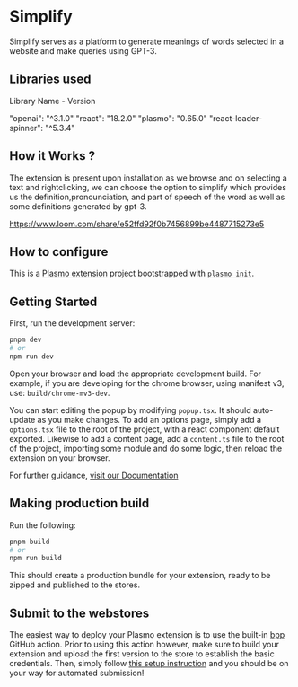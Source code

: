 # Simplify
Simplify serves as a platform to generate meanings of words selected in a website and make queries using GPT-3.


## Libraries used
Library Name - Version

 
 "openai": "^3.1.0"
 "react": "18.2.0"
 "plasmo": "0.65.0"
 "react-loader-spinner": "^5.3.4"
 
 ## How it Works ?

The extension is present upon installation as we browse and on selecting a text and rightclicking, we can choose the option to simplify which provides us the definition,pronounciation, and part of speech of the word as well as some definitions generated by gpt-3.

https://www.loom.com/share/e52ffd92f0b7456899be4487715273e5


## How to configure
This is a [Plasmo extension](https://docs.plasmo.com/) project bootstrapped with [`plasmo init`](https://www.npmjs.com/package/plasmo).

## Getting Started

First, run the development server:

```bash
pnpm dev
# or
npm run dev
```

Open your browser and load the appropriate development build. For example, if you are developing for the chrome browser, using manifest v3, use: `build/chrome-mv3-dev`.

You can start editing the popup by modifying `popup.tsx`. It should auto-update as you make changes. To add an options page, simply add a `options.tsx` file to the root of the project, with a react component default exported. Likewise to add a content page, add a `content.ts` file to the root of the project, importing some module and do some logic, then reload the extension on your browser.

For further guidance, [visit our Documentation](https://docs.plasmo.com/)

## Making production build

Run the following:

```bash
pnpm build
# or
npm run build
```

This should create a production bundle for your extension, ready to be zipped and published to the stores.

## Submit to the webstores

The easiest way to deploy your Plasmo extension is to use the built-in [bpp](https://bpp.browser.market) GitHub action. Prior to using this action however, make sure to build your extension and upload the first version to the store to establish the basic credentials. Then, simply follow [this setup instruction](https://docs.plasmo.com/framework/workflows/submit) and you should be on your way for automated submission!

